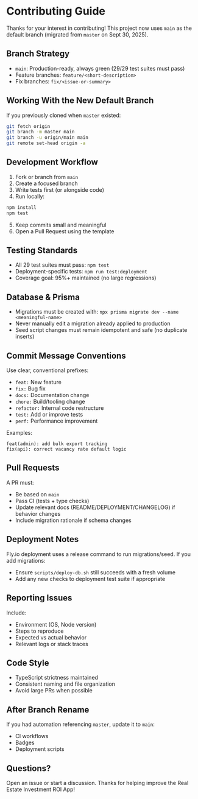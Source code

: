 # Contributing Guide

Thanks for your interest in contributing! This project now uses `main` as the default branch (migrated from `master` on Sept 30, 2025).

## Branch Strategy
- `main`: Production-ready, always green (29/29 test suites must pass)
- Feature branches: `feature/<short-description>`
- Fix branches: `fix/<issue-or-summary>`

## Working With the New Default Branch
If you previously cloned when `master` existed:
```bash
git fetch origin
git branch -m master main
git branch -u origin/main main
git remote set-head origin -a
```

## Development Workflow
1. Fork or branch from `main`
2. Create a focused branch
3. Write tests first (or alongside code)
4. Run locally:
```bash
npm install
npm test
```
5. Keep commits small and meaningful
6. Open a Pull Request using the template

## Testing Standards
- All 29 test suites must pass: `npm test`
- Deployment-specific tests: `npm run test:deployment`
- Coverage goal: 95%+ maintained (no large regressions)

## Database & Prisma
- Migrations must be created with: `npx prisma migrate dev --name <meaningful-name>`
- Never manually edit a migration already applied to production
- Seed script changes must remain idempotent and safe (no duplicate inserts)

## Commit Message Conventions
Use clear, conventional prefixes:
- `feat:` New feature
- `fix:` Bug fix
- `docs:` Documentation change
- `chore:` Build/tooling change
- `refactor:` Internal code restructure
- `test:` Add or improve tests
- `perf:` Performance improvement

Examples:
```
feat(admin): add bulk export tracking
fix(api): correct vacancy rate default logic
```

## Pull Requests
A PR must:
- Be based on `main`
- Pass CI (tests + type checks)
- Update relevant docs (README/DEPLOYMENT/CHANGELOG) if behavior changes
- Include migration rationale if schema changes

## Deployment Notes
Fly.io deployment uses a release command to run migrations/seed. If you add migrations:
- Ensure `scripts/deploy-db.sh` still succeeds with a fresh volume
- Add any new checks to deployment test suite if appropriate

## Reporting Issues
Include:
- Environment (OS, Node version)
- Steps to reproduce
- Expected vs actual behavior
- Relevant logs or stack traces

## Code Style
- TypeScript strictness maintained
- Consistent naming and file organization
- Avoid large PRs when possible

## After Branch Rename
If you had automation referencing `master`, update it to `main`:
- CI workflows
- Badges
- Deployment scripts

## Questions?
Open an issue or start a discussion. Thanks for helping improve the Real Estate Investment ROI App!

